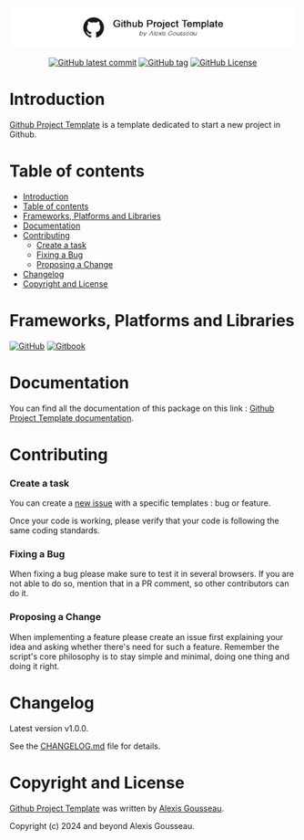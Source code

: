 <div align="center">

![Banner of the github account](./assets/images/github-visual.png)

[![GitHub latest commit](https://img.shields.io/github/last-commit/alexis-gss/github-project-template/develop?color=FFFFFF&style=for-the-badge)](https://github.com/alexis-gss/github-project-template/commit/master)
[![GitHub tag](https://img.shields.io/github/tag/alexis-gss/github-project-template?style=for-the-badge&color=FFFFFF)](https://github.com/alexis-gss/github-project-template/tags)
[![GitHub License](https://img.shields.io/github/license/alexis-gss/github-project-template?color=FFFFFF&style=for-the-badge)](https://github.com/alexis-gss/github-project-template/blob/master/LICENSE)

</div>

# Introduction
[Github Project Template](https://docs-github-project-template.alexis-gousseau.com) is a template dedicated to start a new project in Github.

# Table of contents

- [Introduction](#introduction)
- [Table of contents](#table-of-contents)
- [Frameworks, Platforms and Libraries](#frameworks-platforms-and-libraries)
- [Documentation](#documentation)
- [Contributing](#contributing)
    - [Create a task](#create-a-task)
    - [Fixing a Bug](#fixing-a-bug)
    - [Proposing a Change](#proposing-a-change)
- [Changelog](#changelog)
- [Copyright and License](#copyright-and-license)

# Frameworks, Platforms and Libraries
<!-- https://ileriayo.github.io/markdown-badges/ -->
[![GitHub](https://img.shields.io/badge/github-%23121011.svg?style=for-the-badge&logo=github&logoColor=white)](https://github.com/)
[![Gitbook](https://img.shields.io/badge/GitBook-7B36ED?style=for-the-badge&logo=gitbook&logoColor=white)](https://www.gitbook.com/)

# Documentation

You can find all the documentation of this package on this link : [Github Project Template documentation](https://docs-github-project-template.alexis-gousseau.com).

# Contributing

### Create a task

You can create a [new issue](https://github.com/alexis-gss/github-project-template/issues/new/choose) with a specific templates : bug or feature.

Once your code is working, please verify that your code is following the same coding standards.

### Fixing a Bug

When fixing a bug please make sure to test it in several browsers. If you are not able to do so, mention that in a PR comment, so other contributors can do it.

### Proposing a Change

When implementing a feature please create an issue first explaining your idea and asking whether there's need for such a feature. Remember the script's core philosophy is to stay simple and minimal, doing one thing and doing it right.


# Changelog

Latest version v1.0.0.

See the [CHANGELOG.md](CHANGELOG.md) file for details.

# Copyright and License

[Github Project Template](https://docs-github-project-template.alexis-gousseau.com) was written by [Alexis Gousseau](https://github.com/alexis-gss).

Copyright (c) 2024 and beyond Alexis Gousseau.
